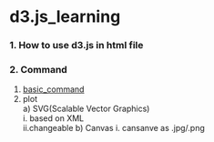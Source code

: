 # d3.js_learning

<h3> 1. How to use d3.js in html file </h3>
        <script src="http://d3js.org/d3.v3.min.js" charset="utf-8"></script> 
        <script>  
          ....   
        </script> 
        
<h3> 2. Command  </h3>

1. [basic_command](https://github.com/yxlu1cindy/d3.js_learning/blob/master/basic_command.html)
2. plot   
   a) SVG(Scalable Vector Graphics)   
        i. based on XML   
        ii.changeable
   b) Canvas
        i. cansanve as .jpg/.png

